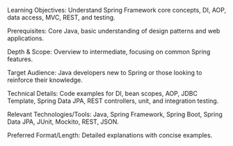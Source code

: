 Learning Objectives: Understand Spring Framework core concepts, DI, AOP, data access, MVC, REST, and testing.

Prerequisites: Core Java, basic understanding of design patterns and web applications.

Depth & Scope: Overview to intermediate, focusing on common Spring features.

Target Audience: Java developers new to Spring or those looking to reinforce their knowledge.

Technical Details: Code examples for DI, bean scopes, AOP, JDBC Template, Spring Data JPA, REST controllers, unit, and integration testing.

Relevant Technologies/Tools: Java, Spring Framework, Spring Boot, Spring Data JPA, JUnit, Mockito, REST, JSON.

Preferred Format/Length: Detailed explanations with concise examples.
